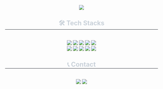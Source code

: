 <div align= "center">
    <img src="https://capsule-render.vercel.app/api?type=rect&color=000000&height=120&text=Welcome%20to%20Gilkyeong's%20github&animation=twinkling&fontColor=ffffff&fontSize=50" />
    </div>
    <div align= "center">
    <h2 style="border-bottom: 1px solid #21262d; color: #c9d1d9;"> 🛠️ Tech Stacks </h2> <br> 
    <div style="margin: 0 auto; text-align: center;" align= "center"> <img src="https://img.shields.io/badge/C-A8B9CC?style=for-the-badge&logo=C&logoColor=white">
          <img src="https://img.shields.io/badge/C++-00599C?style=for-the-badge&logo=C%2B%2B&logoColor=white">
          <img src="https://img.shields.io/badge/Javascript-F7DF1E?style=for-the-badge&logo=Javascript&logoColor=white">
          <img src="https://img.shields.io/badge/Keras-D00000?style=for-the-badge&logo=Keras&logoColor=white">
          <img src="https://img.shields.io/badge/Linux-FCC624?style=for-the-badge&logo=Linux&logoColor=white">
          <br/><img src="https://img.shields.io/badge/MySQL-4479A1?style=for-the-badge&logo=MySQL&logoColor=white">
          <img src="https://img.shields.io/badge/MongoDB-47A248?style=for-the-badge&logo=MongoDB&logoColor=white">
          <img src="https://img.shields.io/badge/Node.js-339933?style=for-the-badge&logo=Node.js&logoColor=white">
          <img src="https://img.shields.io/badge/Python-3776AB?style=for-the-badge&logo=Python&logoColor=white">
          <img src="https://img.shields.io/badge/PyTorch-EE4C2C?style=for-the-badge&logo=PyTorch&logoColor=white">
          <br/></div>
    </div>
    <div align= "center">
    <h2 style="border-bottom: 1px solid #21262d; color: #c9d1d9;"> 📞 Contact </h2> <br> 
    <div align= "center">
        <a href="mailto:gilkyeong.yu@m4ml.re.kr"><img src ="https://img.shields.io/badge/M4ML-0078D7?style=flat-squaare&logo=M4ML&logoColor=white&link=mailto:gilkyeong.yu@m4ml.re.kr"/></a>
        <a href=mailto:2243869@donga.ac.kr> <img src="https://img.shields.io/badge/Gmail-EA4335?style=for-the-badge&logo=Gmail&logoColor=white&link=mailto:2243869@donga.ac.kr"> </a>
          </div>  <br> 
    <div align= "center">  </div> 
    </div>
    
